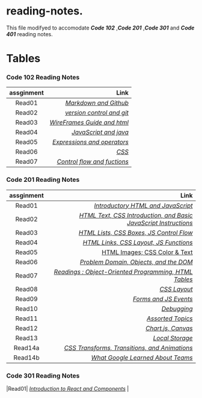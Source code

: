 # reading-notes. 


This file modifyed to accomodate ***Code 102*** ,***Code 201*** ,***Code 301*** and ***Code 401*** reading notes.  

  


# Tables
###  Code 102 Reading Notes

| assginment |  Link  |
|:-----------------: |-------------:|
|Read01| [*Markdown and Github*](https://ahmad-khaled-zaid.github.io/reading-notes/102/read01) |
|Read02| [*version control and git*](https://ahmad-khaled-zaid.github.io/reading-notes/102/read02) |
|Read03| [*WireFrames Guide and html*](https://ahmad-khaled-zaid.github.io/reading-notes./102/read03) |
|Read04| [*JavaScript and java*](https://ahmad-khaled-zaid.github.io/reading-notes./102/read04) |
|Read05| [*Expressions and operators*](https://ahmad-khaled-zaid.github.io/reading-notes./102/read05) |
|Read06| [*CSS*](https://ahmad-khaled-zaid.github.io/reading-notes./102/read06) |
|Read07| [*Control flow and fuctions*](https://ahmad-khaled-zaid.github.io/reading-notes./102/read07) |




###  Code 201 Reading Notes

| assginment |  Link  |
|:-----------------: |-------------:|
|Read01| [*Introductory HTML and JavaScript*](https://ahmad-khaled-zaid.github.io/reading-notes./201/class-01) |  
|Read02| [*HTML Text, CSS Introduction, and Basic JavaScript Instructions*](https://ahmad-khaled-zaid.github.io/reading-notes./201/class-02) |  
|Read03| [*HTML Lists, CSS Boxes, JS Control Flow*](https://ahmad-khaled-zaid.github.io/reading-notes./201/class-03) |  
|Read04| [*HTML Links, CSS Layout, JS Functions*](https://ahmad-khaled-zaid.github.io/reading-notes./201/class-04) |    
|Read05| [ HTML Images; CSS Color & Text](https://ahmad-khaled-zaid.github.io/reading-notes./201/class-05) |  
|Read06| [*Problem Domain, Objects, and the DOM*](https://ahmad-khaled-zaid.github.io/reading-notes./201/class-06) |  
|Read07| [*Readings : Object-Oriented Programming, HTML Tables*](https://ahmad-khaled-zaid.github.io/reading-notes./201/class-07) |  
|Read08| [*CSS Layout*](https://ahmad-khaled-zaid.github.io/reading-notes./201/class-08) |  
|Read09| [*Forms and JS Events*](https://ahmad-khaled-zaid.github.io/reading-notes./201/class-09) |  
|Read10| [*Debugging*](https://ahmad-khaled-zaid.github.io/reading-notes./201/class-10) |  
|Read11| [*Assorted Topics*](https://ahmad-khaled-zaid.github.io/reading-notes./201/class-11) |  
|Read12| [*Chart.js, Canvas*](https://ahmad-khaled-zaid.github.io/reading-notes./201/class-12) |  
|Read13| [*Local Storage*](https://ahmad-khaled-zaid.github.io/reading-notes./201/class-13) |  
|Read14a| [*CSS Transforms, Transitions, and Animations*](https://ahmad-khaled-zaid.github.io/reading-notes./201/class-14) |  
|Read14b| [*What Google Learned About Teams*](https://ahmad-khaled-zaid.github.io/reading-notes./201/class-14b) |


###  Code 301 Reading Notes
|Read01| [*Introduction to React and Components*](https://ahmad-khaled-zaid.github.io/reading-notes./201/class-01) |  
 

